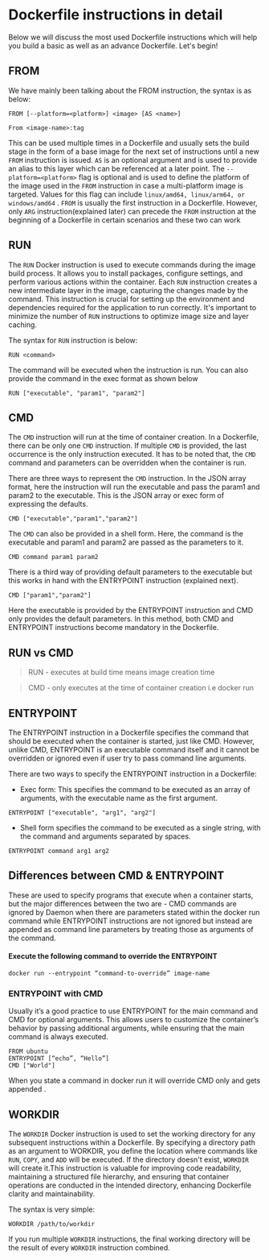 # Dockerfile instructions in detail
Below we will discuss the most used Dockerfile instructions which will help you build a basic as well as an advance Dockerfile. Let's begin!

## FROM
We have mainly been talking about the FROM instruction, the syntax is as below:

```
FROM [--platform=<platform>] <image> [AS <name>]
```
```
From <image-name>:tag
```
This can be used multiple times in a Dockerfile and usually sets the build stage in the form of a base image for the next set of instructions until a new `FROM` instruction is issued. `AS` <name>is an optional argument and is used to provide an alias to this layer which can be referenced at a later point. The `--platform=<platform>` flag is optional and is used to define the platform of the image used in the `FROM` instruction in case a multi-platform image is targeted. Values for this flag can include `linux/amd64, linux/arm64, or windows/amd64` . `FROM` is usually the first instruction in a Dockerfile. However, only `ARG` instruction(explained later) can precede the `FROM` instruction at the beginning of a Dockerfile in certain scenarios and these two can work

## RUN
The `RUN` Docker instruction is used to execute commands during the image build process. It allows you to install packages, configure settings, and perform various actions within the container. Each `RUN` instruction creates a new intermediate layer in the image, capturing the changes made by the command. This instruction is crucial for setting up the environment and dependencies required for the application to run correctly. It's important to minimize the number of `RUN` instructions to optimize image size and layer caching.

The syntax for `RUN` instruction is below:

```
RUN <command>
```

The command will be executed when the instruction is run. You can also provide the command in the exec format as shown below

```
RUN ["executable", "param1", "param2"]
```

## CMD
The `CMD` instruction will run at the time of container creation. In a Dockerfile, there can be only one `CMD` instruction. If multiple `CMD` is provided, the last occurrence is the only instruction executed. It has to be noted that, the `CMD` command and parameters can be overridden when the container is run.

There are three ways to represent the `CMD` instruction. In the JSON array format, here the instruction will run the executable and pass the param1 and param2 to the executable. This is the JSON array or exec form of expressing the defaults.

```
CMD ["executable","param1","param2"]
```
The `CMD` can also be provided in a shell form. Here, the command is the executable and param1 and param2 are passed as the parameters to it.

```
CMD command param1 param2
```
There is a third way of providing default parameters to the executable but this works in hand with the ENTRYPOINT instruction (explained next).

```
CMD ["param1","param2"]
```
Here the executable is provided by the ENTRYPOINT instruction and CMD only provides the default parameters. In this method, both CMD and ENTRYPOINT instructions become mandatory in the Dockerfile.

## RUN vs CMD

> RUN - executes at build time means image creation time

> CMD - only executes at the time of container creation i.e docker run

## ENTRYPOINT

The ENTRYPOINT instruction in a Dockerfile specifies the command that should be executed when the container is started, just like CMD. However, unlike CMD, ENTRYPOINT is an executable command itself and it cannot be overridden or ignored even if user try to pass command line arguments.

There are two ways to specify the ENTRYPOINT instruction in a Dockerfile:

* Exec form: This specifies the command to be executed as an array of arguments, with the executable name as the first argument.

```
ENTRYPOINT ["executable", "arg1", "arg2"]
```

* Shell form specifies the command to be executed as a single string, with the command and arguments separated by spaces.

```
ENTRYPOINT command arg1 arg2
```

## Differences between CMD & ENTRYPOINT
These are used to specify programs that execute when a container starts, but the major differences between the two are - CMD commands are ignored by Daemon when there are parameters stated within the docker run command while ENTRYPOINT instructions are not ignored but instead are appended as command line parameters by treating those as arguments of the command.

#### Execute the following command to override the ENTRYPOINT

```
docker run --entrypoint “command-to-override” image-name
```

### ENTRYPOINT with CMD
Usually it’s a good practice to use ENTRYPOINT for the main command and CMD for optional arguments. This allows users to customize the container’s behavior by passing additional arguments, while ensuring that the main command is always executed.

```
FROM ubuntu
ENTRYPOINT [“echo”, “Hello”]
CMD ["World"]
```
When you state a command in docker run it will override CMD only and gets appended .

## WORKDIR
The `WORKDIR` Docker instruction is used to set the working directory for any subsequent instructions within a Dockerfile. By specifying a directory path as an argument to WORKDIR, you define the location where commands like `RUN`, `COPY`, and `ADD` will be executed. If the directory doesn't exist, `WORKDIR` will create it.This instruction is valuable for improving code readability, maintaining a structured file hierarchy, and ensuring that container operations are conducted in the intended directory, enhancing Dockerfile clarity and maintainability.

The syntax is very simple:

```
WORKDIR /path/to/workdir
```

If you run multiple `WORKDIR` instructions, the final working directory will be the result of every `WORKDIR` instruction combined.